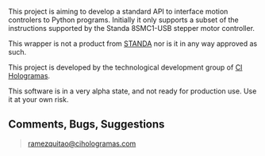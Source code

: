 This project is aiming to develop a standard API to interface motion controlers to Python programs. Initially it only supports a subset of the instructions supported by the Standa 8SMC1-USB stepper motor controller.

This wrapper is not a product from [STANDA](http://www.standa.lt/) nor is it in any way approved as such.

This project is developed by the technological development group of [CI Hologramas](http://www.cihologramas.com).

This software is in a very alpha state, and not ready for production use. Use it at your own risk.

## Comments, Bugs, Suggestions ##

> ramezquitao@cihologramas.com